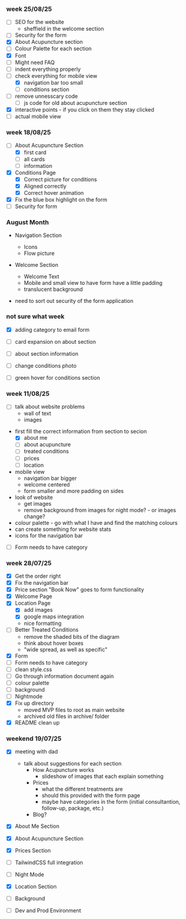 ### week 25/08/25
- [ ] SEO for the website
    - sheffield in the welcome section
- [ ] Security for the form
- [x] About Acupuncture section
- [ ] Colour Palette for each section
- [x] Font
- [ ] Might need FAQ
- [ ] indent everything properly 
- [ ] check everything for mobile view
    - [x] navigation bar too small
    - [ ] conditions section
- [ ] remove unnesscary code
    - [ ] js code for old about acupuncture section
- [x] interactive points - if you click on them they stay clicked
- [ ] actual mobile view

###  week 18/08/25
- [ ] About Acupuncture Section
    - [x] first card
    - [ ] all cards
    - [ ] information
- [x] Conditions Page
    - [x] Correct picture for conditions
    - [x] Aligned correctly
    - [x] Correct hover animation
- [x] Fix the blue box highlight on the form
- [ ] Security for form

### August Month

- Navigation Section
    - Icons
    - Flow picture
- Welcome Section
    - Welcome Text
    - Mobile and small view to have form have a little padding
    - translucent background

- need to sort out security of the form application

### not sure what week
- [x] adding category to email form
- [ ] card expansion on about section
- [ ] about section information
- [ ] change conditions photo
- [ ] green hover for conditions section


### week 11/08/25
- [ ] talk about website problems
    - wall of text
    - images
- first fill the correct information from section to secion
    - [x] about me
    - [ ] about acupuncture
    - [ ] treated conditions
    - [ ] prices
    - [ ] location
- mobile view
    - navigation bar bigger
    - welcome centered
    - form smaller and more padding on sides
- look of website   
    - get images
    - remove background from images for night mode? - or images change?
- colour palette - go with what I have and find the matching colours
- can create something for website stats
- icons for the navigation bar
- [ ] Form needs to have category


### week 28/07/25
- [x] Get the order right
- [x] Fix the navigation bar
- [x] Price section "Book Now" goes to form functionality
- [x] Welcome Page
- [x] Location Page
    - [x] add images
    - [x] google maps integration
    - nice formatting
- [ ] Better Treated Conditions
    - remove the shaded bits of the diagram
    - think about hover boxes 
    - "wide spread, as well as specific"
- [x] Form
- [ ] Form needs to have category
- [ ] clean style.css
- [ ] Go through information document again
- [ ] colour palette
- [ ] background
- [ ] Nightmode
- [x] Fix up directory
    - moved MVP files to root as main website
    - archived old files in archive/ folder
- [x] README clean up

### weekend 19/07/25
- [x] meeting with dad
    - talk about suggestions for each section
        - How Acupuncture works
            - slideshow of images that each explain something
        - Prices
            - what the different treatments are
            - should this provided with the form page
            - maybe have categories in the form (initial consultantion, follow-up, package, etc.)
        - Blog?
- [x] About Me Section
- [x] About Acupuncture Section
- [x] Prices Section
- [ ] TailwindCSS full integration
- [ ] Night Mode
- [x] Location Section
- [ ] Background
- [ ] Dev and Prod Environment

